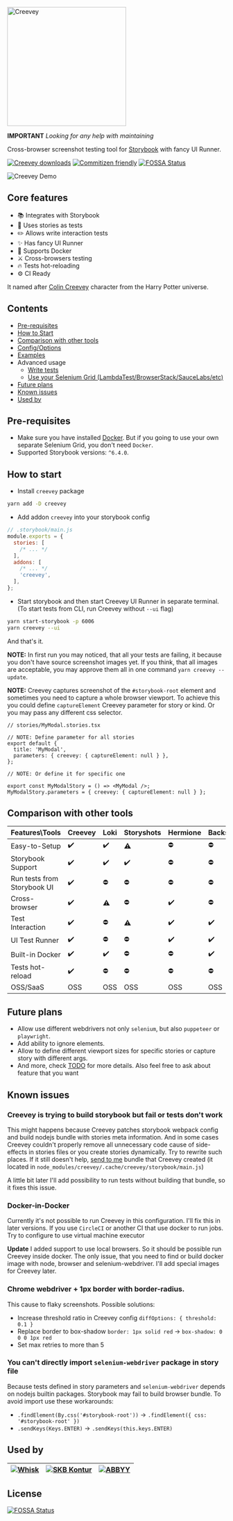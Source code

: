 [<img width="274" alt="Creevey" src="https://user-images.githubusercontent.com/4607770/220418756-89cf4f54-ccb7-4086-a74c-a044ea1d2a61.png">](https://harrypotter.fandom.com/wiki/Colin_Creevey)

**IMPORTANT** _Looking for any help with maintaining_

Cross-browser screenshot testing tool for [Storybook](https://storybook.js.org/) with fancy UI Runner.

[![Creevey downloads](https://img.shields.io/npm/dt/creevey)](https://www.npmjs.com/package/creevey)
[![Commitizen friendly](https://img.shields.io/badge/commitizen-friendly-brightgreen.svg)](http://commitizen.github.io/cz-cli/)
[![FOSSA Status](https://app.fossa.com/api/projects/git%2Bgithub.com%2FwKich%2Fcreevey.svg?type=shield)](https://app.fossa.com/projects/git%2Bgithub.com%2FwKich%2Fcreevey?ref=badge_shield)

![Creevey Demo](https://user-images.githubusercontent.com/6397708/100863723-cd6b8500-34b6-11eb-94e1-849590bc8066.gif)

## Core features

- 📚 Integrates with Storybook
- 📜 Uses stories as tests
- ✏️ Allows write interaction tests
- ✨ Has fancy UI Runner
- 🐳 Supports Docker
- ⚔️ Cross-browsers testing
- 🔥 Tests hot-reloading
- ⚙️ CI Ready

It named after [Colin Creevey](https://harrypotter.fandom.com/wiki/Colin_Creevey) character from the Harry Potter universe.

## Contents

- [Pre-requisites](#pre-requisites)
- [How to Start](#how-to-start)
- [Comparison with other tools](#comparison-with-other-tools)
- [Config/Options](docs/config.md)
- [Examples](https://github.com/wKich/creevey-examples)
- Advanced usage
  - [Write tests](docs/tests.md)
  - [Use your Selenium Grid (LambdaTest/BrowserStack/SauceLabs/etc)](docs/grid.md)
- [Future plans](#future-plans)
- [Known issues](#known-issues)
- [Used by](#used-by)

## Pre-requisites

- Make sure you have installed [Docker](https://www.docker.com/products/docker-desktop). But if you going to use your own separate Selenium Grid, you don't need `Docker`.
- Supported Storybook versions: `^6.4.0`.

## How to start

- Install `creevey` package

```bash
yarn add -D creevey
```

- Add addon `creevey` into your storybook config

```js
// .storybook/main.js
module.exports = {
  stories: [
    /* ... */
  ],
  addons: [
    /* ... */
    'creevey',
  ],
};
```

- Start storybook and then start Creevey UI Runner in separate terminal. (To start tests from CLI, run Creevey without `--ui` flag)

```bash
yarn start-storybook -p 6006
yarn creevey --ui
```

And that's it.

**NOTE:** In first run you may noticed, that all your tests are failing, it because you don't have source screenshot images yet. If you think, that all images are acceptable, you may approve them all in one command `yarn creevey --update`.

**NOTE:** Creevey captures screenshot of the `#storybook-root` element and sometimes you need to capture a whole browser viewport. To achieve this you could define `captureElement` Creevey parameter for story or kind. Or you may pass any different css selector.

```tsx
// stories/MyModal.stories.tsx

// NOTE: Define parameter for all stories
export default {
  title: 'MyModal',
  parameters: { creevey: { captureElement: null } },
};

// NOTE: Or define it for specific one

export const MyModalStory = () => <MyModal />;
MyModalStory.parameters = { creevey: { captureElement: null } };
```

## Comparison with other tools

| Features\Tools              | Creevey            | Loki               | Storyshots         | Hermione           | BackstopJS         | Percy/Happo        | Chromatic          |
| --------------------------- | ------------------ | ------------------ | ------------------ | ------------------ | ------------------ | ------------------ | ------------------ |
| Easy-to-Setup               | :heavy_check_mark: | :heavy_check_mark: | :warning:          | :no_entry:         | :no_entry:         | :heavy_check_mark: | :heavy_check_mark: |
| Storybook Support           | :heavy_check_mark: | :heavy_check_mark: | :heavy_check_mark: | :no_entry:         | :no_entry:         | :heavy_check_mark: | :heavy_check_mark: |
| Run tests from Storybook UI | :heavy_check_mark: | :no_entry:         | :no_entry:         | :no_entry:         | :no_entry:         | :no_entry:         | :no_entry:         |
| Cross-browser               | :heavy_check_mark: | :warning:          | :no_entry:         | :heavy_check_mark: | :no_entry:         | :heavy_check_mark: | :heavy_check_mark: |
| Test Interaction            | :heavy_check_mark: | :no_entry:         | :warning:          | :heavy_check_mark: | :heavy_check_mark: | :no_entry:         | :no_entry:         |
| UI Test Runner              | :heavy_check_mark: | :no_entry:         | :no_entry:         | :heavy_check_mark: | :heavy_check_mark: | :heavy_check_mark: | :heavy_check_mark: |
| Built-in Docker             | :heavy_check_mark: | :heavy_check_mark: | :no_entry:         | :no_entry:         | :heavy_check_mark: | :warning:          | :warning:          |
| Tests hot-reload            | :heavy_check_mark: | :no_entry:         | :no_entry:         | :no_entry:         | :no_entry:         | :no_entry:         | :no_entry:         |
| OSS/SaaS                    | OSS                | OSS                | OSS                | OSS                | OSS                | SaaS               | SaaS               |

## Future plans

- Allow use different webdrivers not only `selenium`, but also `puppeteer` or `playwright`.
- Add ability to ignore elements.
- Allow to define different viewport sizes for specific stories or capture story with different args.
- And more, check [TODO](TODO.md) for more details. Also feel free to ask about feature that you want

## Known issues

### Creevey is trying to build storybook but fail or tests don't work

This might happens because Creevey patches storybook webpack config and build nodejs bundle with stories meta information. And in some cases Creevey couldn't properly remove all unnecessary code cause of side-effects in stories files or you create stories dynamically. Try to rewrite such places. If it still doesn't help, [send to me](mailto:creevey@kich.dev) bundle that Creevey created (it located in `node_modules/creevey/.cache/creevey/storybook/main.js`)

A little bit later I'll add possibility to run tests without building that bundle, so it fixes this issue.

### Docker-in-Docker

Currently it's not possible to run Creevey in this configuration. I'll fix this in later versions.
If you use `CircleCI` or another CI that use docker to run jobs. Try to configure to use virtual machine executor

**Update** I added support to use local browsers. So it should be possible run Creevey inside docker.
The only issue, that you need to find or build docker image with node, browser and selenium-webdriver. I'll add special images for Creevey later.

### Chrome webdriver + 1px border with border-radius.

This cause to flaky screenshots. Possible solutions:

- Increase threshold ratio in Creevey config `diffOptions: { threshold: 0.1 }`
- Replace border to box-shadow `border: 1px solid red` -> `box-shadow: 0 0 0 1px red`
- Set max retries to more than 5

### You can't directly import `selenium-webdriver` package in story file

Because tests defined in story parameters and `selenium-webdriver` depends on nodejs builtin packages. Storybook may fail to build browser bundle. To avoid import use these workarounds:

- `.findElement(By.css('#storybook-root'))` -> `.findElement({ css: '#storybook-root' })`
- `.sendKeys(Keys.ENTER)` -> `.sendKeys(this.keys.ENTER)`

## Used by

| [![Whisk](https://raw.githubusercontent.com/wKich/creevey/master/.github/images/whisk.svg)](https://whisk.com/) | [![SKB Kontur](https://kontur.ru/Files/userfiles/image/brandbook/logo-skb-kontur-eng.png)](https://kontur.ru/) | [![ABBYY](https://raw.githubusercontent.com/wKich/creevey/master/.github/images/abbyy.svg)](https://www.abbyy.com/) |
| --------------------------------------------------------------------------------------------------------------- | -------------------------------------------------------------------------------------------------------------- | ------------------------------------------------------------------------------------------------------------------- |

## License

[![FOSSA Status](https://app.fossa.com/api/projects/git%2Bgithub.com%2FwKich%2Fcreevey.svg?type=large)](https://app.fossa.com/projects/git%2Bgithub.com%2FwKich%2Fcreevey?ref=badge_large)
